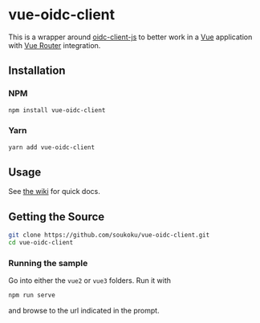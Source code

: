 # vue-oidc-client

This is a wrapper around [oidc-client-js](https://github.com/IdentityModel/oidc-client-js)
to better work in a [Vue](https://vuejs.org/) application with
[Vue Router](https://router.vuejs.org/) integration.

## Installation

### NPM

```bash
npm install vue-oidc-client
```

### Yarn

```bash
yarn add vue-oidc-client
```

## Usage

See [the wiki](https://github.com/soukoku/vue-oidc-client/wiki) for quick docs.

## Getting the Source

```bash
git clone https://github.com/soukoku/vue-oidc-client.git
cd vue-oidc-client
```

### Running the sample

Go into either the `vue2` or `vue3` folders. Run it with

```bash
npm run serve
```

and browse to the url indicated in the prompt.
